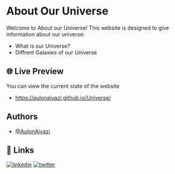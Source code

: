 # About Our Universe
Welcome to About our Universe! This website is designed to give information about our universe:
- What is our Universe?
- Diffrent Galaxies of our Universe


## 🌐 Live Preview
You can view the current state of the website
- https://aulonajvazi.github.io/Universe/

## Authors
- [@AulonAjvazi](https://www.github.com/AulonAjvazi)



## 🔗 Links
[![linkedin](https://img.shields.io/badge/linkedin-0A66C2?style=for-the-badge&logo=linkedin&logoColor=white)](https://www.linkedin.com/in/aulon-ajvazi/)
[![twitter](https://img.shields.io/badge/twitter-1DA1F2?style=for-the-badge&logo=twitter&logoColor=white)](https://x.com/AulonContact)
